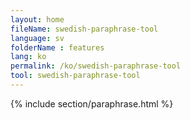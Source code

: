 ```yaml
---
layout: home
fileName: swedish-paraphrase-tool
language: sv    
folderName : features
lang: ko
permalink: /ko/swedish-paraphrase-tool
tool: swedish-paraphrase-tool
---
```

{% include section/paraphrase.html %}
